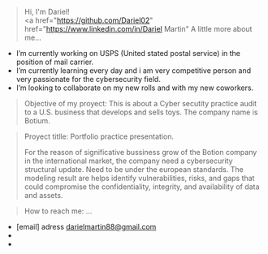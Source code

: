  > Hi, I'm Dariel!
 <br/><a href="https://github.com/Dariel02" href="https://www.linkedin.com/in/Dariel Martin"
 > A little more about me...
 - I’m currently working on USPS (United stated postal service) in the position of mail carrier.
 - I’m currently learning every day and i am very competitive person and very passionate for the cybersecurity field.
 - I’m looking to collaborate on my new rolls and with my new coworkers.
> Objective of my proyect:
>  This is about a Cyber secutity practice audit to a  U.S. business that develops and sells toys.
>  The company name is Botium.

> Proyect titlle: Portfolio practice presentation.
> 
> For the reason of significative bussiness grow of the Botion company in the international market, the company need a cybersecurity structural update.
> Need to be under the european standards.
> The modeling result are helps identify vulnerabilities, risks, and gaps that could compromise the confidentiality, integrity, and availability of data and assets.

> 
> How to reach me: ...
- [email] adress darielmartin88@gmail.com
- [instagram]: https://www.instagram.com/dariel_88
- [linkedin]: https://linkedin.com/in/darielmartin



